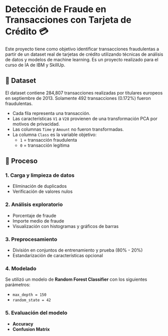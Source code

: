 # Detección de Fraude en Transacciones con Tarjeta de Crédito 💳

Este proyecto tiene como objetivo identificar transacciones fraudulentas a partir de un dataset real de tarjetas de crédito utilizando técnicas de análisis de datos y modelos de machine learning. Es un proyecto realizado para el curso de IA de IBM y SkillUp.

## 📁 Dataset

El dataset contiene 284,807 transacciones realizadas por titulares europeos en septiembre de 2013. Solamente 492 transacciones (0.172%) fueron fraudulentas.

- Cada fila representa una transacción.
- Las características `V1` a `V28` provienen de una transformación PCA por motivos de privacidad.
- Las columnas `Time` y `Amount` no fueron transformadas.
- La columna `Class` es la variable objetivo: 
  - `1` = transacción fraudulenta  
  - `0` = transacción legítima

## 🧪 Proceso

### 1. Carga y limpieza de datos
- Eliminación de duplicados
- Verificación de valores nulos

### 2. Análisis exploratorio
- Porcentaje de fraude
- Importe medio de fraude
- Visualización con histogramas y gráficos de barras

### 3. Preprocesamiento
- División en conjuntos de entrenamiento y prueba (80% - 20%)
- Estandarización de características opcional

### 4. Modelado
Se utilizó un modelo de **Random Forest Classifier** con los siguientes parámetros:
- `max_depth = 150`
- `random_state = 42`

### 5. Evaluación del modelo
- **Accuracy**
- **Confusion Matrix**
